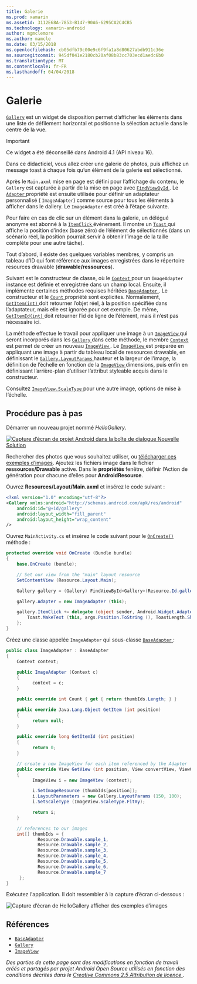 ```yaml
---
title: Galerie
ms.prod: xamarin
ms.assetid: 3112E68A-7853-B147-90A6-6295CA2C4CB5
ms.technology: xamarin-android
author: mgmclemore
ms.author: mamcle
ms.date: 03/15/2018
ms.openlocfilehash: cb05dfb79c00e9c6f9fa1a8d80627abdb911c36e
ms.sourcegitcommit: 945df041e2180cb20af08b83cc703ecd1aedc6b0
ms.translationtype: MT
ms.contentlocale: fr-FR
ms.lasthandoff: 04/04/2018
---
```

# <a name="gallery"></a>Galerie

[`Gallery`](https://developer.xamarin.com/api/type/Android.Widget.Gallery/) est un widget de disposition permet d’afficher les éléments dans une liste de défilement horizontal et positionne la sélection actuelle dans le centre de la vue.

> [!IMPORTANT]
> Ce widget a été déconseillé dans Android 4.1 (API niveau 16). 

Dans ce didacticiel, vous allez créer une galerie de photos, puis affichez un message toast à chaque fois qu’un élément de la galerie est sélectionné.

Après le `Main.axml` mise en page est défini pour l’affichage du contenu, le `Gallery` est capturée à partir de la mise en page avec [ `FindViewById` ](https://developer.xamarin.com/api/member/Android.App.Activity.FindViewById/p/System.Int32/).
Le [ `Adapter` ](https://developer.xamarin.com/api/property/Android.Widget.AdapterView.RawAdapter/) propriété est ensuite utilisée pour définir un adaptateur personnalisé ( `ImageAdapter`) comme source pour tous les éléments à afficher dans le dallery. Le `ImageAdapter` est créé à l’étape suivante.

Pour faire en cas de clic sur un élément dans la galerie, un délégué anonyme est abonné à la [ `ItemClick` ](https://developer.xamarin.com/api/event/Android.Widget.AdapterView.ItemClick/) événement. Il montre un [ `Toast` ](https://developer.xamarin.com/api/type/Android.Widget.Toast/) qui affiche la position d’index (base zéro) de l’élément de sélectionnés (dans un scénario réel, la position pourrait servir à obtenir l’image de la taille complète pour une autre tâche).

Tout d’abord, il existe des quelques variables membres, y compris un tableau d’ID qui font référence aux images enregistrées dans le répertoire resources drawable (**drawable/ressources**).

Suivant est le constructeur de classe, où le [ `Context` ](https://developer.xamarin.com/api/type/Android.Content.Context/) pour un `ImageAdapter` instance est définie et enregistrée dans un champ local.
Ensuite, il implémente certaines méthodes requises héritées [ `BaseAdapter` ](https://developer.xamarin.com/api/type/Android.Widget.BaseAdapter/).
Le constructeur et le [ `Count` ](https://developer.xamarin.com/api/property/Android.Widget.BaseAdapter.Count/) propriété sont explicites. Normalement, [ `GetItem(int)` ](https://developer.xamarin.com/api/member/Android.Widget.BaseAdapter.GetItem/p/System.Int32/) doit retourner l’objet réel, à la position spécifiée dans l’adaptateur, mais elle est ignorée pour cet exemple. De même, [ `GetItemId(int)` ](https://developer.xamarin.com/api/member/Android.Widget.BaseAdapter.GetItemId/p/System.Int32/) doit retourner l’id de ligne de l’élément, mais il n’est pas nécessaire ici.

La méthode effectue le travail pour appliquer une image à un [ `ImageView` ](https://developer.xamarin.com/api/type/Android.Widget.ImageView/) qui seront incorporés dans les [ `Gallery` ](https://developer.xamarin.com/api/type/Android.Widget.Gallery/) dans cette méthode, le membre [ `Context` ](https://developer.xamarin.com/api/type/Android.Content.Context/) est permet de créer un nouveau [ `ImageView` ](https://developer.xamarin.com/api/type/Android.Widget.ImageView/).
Le [ `ImageView` ](https://developer.xamarin.com/api/type/Android.Widget.ImageView/) est préparée en appliquant une image à partir du tableau local de ressources drawable, en définissant le [ `Gallery.LayoutParams` ](https://developer.xamarin.com/api/type/Android.Widget.Gallery+LayoutParams/) hauteur et la largeur de l’image, la définition de l’échelle en fonction de la [ `ImageView` ](https://developer.xamarin.com/api/type/Android.Widget.ImageView/) dimensions, puis enfin en définissant l’arrière-plan d’utiliser l’attribut styleable acquis dans le constructeur.

Consultez [ `ImageView.ScaleType` ](https://developer.xamarin.com/api/type/Android.Widget.ImageView+ScaleType/) pour une autre image, options de mise à l’échelle.

## <a name="walkthrough"></a>Procédure pas à pas

Démarrer un nouveau projet nommé *HelloGallery*.

[![Capture d’écran de projet Android dans la boîte de dialogue Nouvelle Solution](gallery-images/hellogallery1-sml.png)](gallery-images/hellogallery1.png#lightbox)

Rechercher des photos que vous souhaitez utiliser, ou [télécharger ces exemples d’images](http://developer.android.com/shareables/sample_images.zip).
Ajoutez les fichiers image dans le fichier **ressources/Drawable** active. Dans le **propriétés** fenêtre, définir l’Action de génération pour chacune d’elles pour **AndroidResource**.

Ouvrez **Resources/Layout/Main.axml** et insérez le code suivant :

```xml
<?xml version="1.0" encoding="utf-8"?>
<Gallery xmlns:android="http://schemas.android.com/apk/res/android"
    android:id="@+id/gallery"
    android:layout_width="fill_parent"
    android:layout_height="wrap_content"
/>
```

Ouvrez `MainActivity.cs` et insérez le code suivant pour le [ `OnCreate()` ](https://developer.xamarin.com/api/member/Android.App.Activity.OnCreate/p/Android.OS.Bundle/) méthode :

```csharp
protected override void OnCreate (Bundle bundle)
{
    base.OnCreate (bundle);

    // Set our view from the "main" layout resource
    SetContentView (Resource.Layout.Main);

    Gallery gallery = (Gallery) FindViewById<Gallery>(Resource.Id.gallery);

    gallery.Adapter = new ImageAdapter (this);

    gallery.ItemClick += delegate (object sender, Android.Widget.AdapterView.ItemClickEventArgs args) {
        Toast.MakeText (this, args.Position.ToString (), ToastLength.Short).Show ();
    };
}
```

Créez une classe appelée `ImageAdapter` qui sous-classe [ `BaseAdapter` ](https://developer.xamarin.com/api/type/Android.Widget.BaseAdapter/):

```csharp
public class ImageAdapter : BaseAdapter
{
    Context context;

    public ImageAdapter (Context c)
    {
          context = c;
    }

    public override int Count { get { return thumbIds.Length; } }

    public override Java.Lang.Object GetItem (int position)
    {
          return null;
    }

    public override long GetItemId (int position)
    {
          return 0;
    }

    // create a new ImageView for each item referenced by the Adapter
    public override View GetView (int position, View convertView, ViewGroup parent)
    {
          ImageView i = new ImageView (context);

          i.SetImageResource (thumbIds[position]);
          i.LayoutParameters = new Gallery.LayoutParams (150, 100);
          i.SetScaleType (ImageView.ScaleType.FitXy);

          return i;
    }

    // references to our images
    int[] thumbIds = {
            Resource.Drawable.sample_1,
            Resource.Drawable.sample_2,
            Resource.Drawable.sample_3,
            Resource.Drawable.sample_4,
            Resource.Drawable.sample_5,
            Resource.Drawable.sample_6,
            Resource.Drawable.sample_7
     };
}

```

Exécutez l'application. Il doit ressembler à la capture d’écran ci-dessous :

![Capture d’écran de HelloGallery afficher des exemples d’images](gallery-images/hellogallery3.png)



## <a name="references"></a>Références

-   [`BaseAdapter`](https://developer.xamarin.com/api/type/Android.Widget.BaseAdapter/)
-   [`Gallery`](https://developer.xamarin.com/api/type/Android.Widget.Gallery/)
-   [`ImageView`](https://developer.xamarin.com/api/type/Android.Widget.ImageView/)

*Des parties de cette page sont des modifications en fonction de travail créés et partagés par projet Android Open Source utilisés en fonction des conditions décrites dans le*
[*Creative Commons 2.5 Attribution de licence* ](http://creativecommons.org/licenses/by/2.5/).



